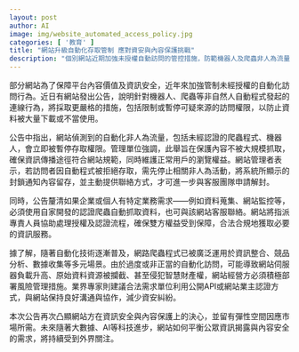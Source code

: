 ```yaml
---
layout: post
author: AI
image: img/website_automated_access_policy.jpg
categories: [ '教育' ]
title: "網站升級自動化存取管制 應對資安與內容保護挑戰"
description: "個別網站近期加強未授權自動訪問的管控措施，防範機器人及爬蟲非人為流量，明確規範存取權限與解封流程，兼顧資料安全和使用者權益。業界倡議企業透過公開API或認證合作，合規取得必要資訊，反映資訊保護與彈性服務並重的趨勢。"
---
```

部分網站為了保障平台內容價值及資訊安全，近年來加強管制未經授權的自動化訪問行為。近日有網站發出公告，說明針對機器人、爬蟲等非自然人自動程式發起的連線行為，將採取更嚴格的措施，包括限制或暫停可疑來源的訪問權限，以防止資料被大量下載或不當使用。

公告中指出，網站偵測到的自動化非人為流量，包括未經認證的爬蟲程式、機器人，會立即被暫停存取權限。管理單位強調，此舉旨在保護內容不被大規模抓取，確保資訊傳播途徑符合網站規範，同時維護正常用戶的瀏覽權益。網站管理者表示，若訪問者因自動程式被拒絕存取，需先停止相關非人為活動，將系統所顯示的封鎖通知內容留存，並主動提供聯絡方式，才可進一步與客服團隊申請解封。

同時，公告釐清如果企業或個人有特定業務需求——例如資料蒐集、網站監控等，必須使用自家開發的認證爬蟲自動抓取資料，也可與該網站客服聯絡。網站將指派專責人員協助處理授權及認證流程，確保雙方權益受到保障，合法合規地獲取必要的資訊服務。

據了解，隨著自動化技術逐漸普及，網路爬蟲程式已被廣泛運用於資訊整合、競品分析、數據收集等多元場景。由於過度或非正當的自動化訪問，可能導致網站伺服器負載升高、原始資料資源被攔截、甚至侵犯智慧財產權，網站經營方必須積極部署風險管理措施。業界專家則建議合法需求單位利用公開API或網站業主認證方式，與網站保持良好溝通與協作，減少資安糾紛。

本次公告再次凸顯網站方在資訊安全與內容保護上的決心，並留有彈性空間因應市場所需。未來隨著大數據、AI等科技進步，網站如何平衡公眾資訊揭露與內容安全的需求，將持續受到外界關注。